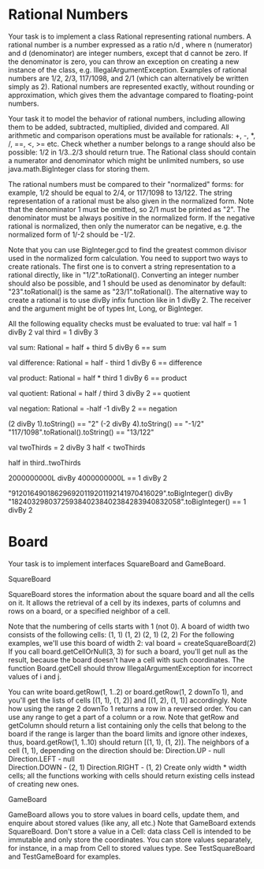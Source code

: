 # Rational Numbers

Your task is to implement a class Rational representing rational numbers. A rational number is a number expressed as a ratio n/d , where n (numerator) and d (denominator) are integer numbers, except that d cannot be zero. If the denominator is zero, you can throw an exception on creating a new instance of the class, e.g. IllegalArgumentException.
Examples of rational numbers are 1/2, 2/3, 117/1098, and 2/1 (which can alternatively be written simply as 2). Rational numbers are represented exactly, without rounding or approximation, which gives them the advantage compared to floating-point numbers.

Your task it to model the behavior of rational numbers, including allowing them to be added, subtracted, multiplied, divided and compared. All arithmetic and comparison operations must be available for rationals: +, -, *, /, ==, <, >= etc. Check whether a number belongs to a range should also be possible: 1/2 in 1/3..2/3 should return true.
The Rational class should contain a numerator and denominator which might be unlimited numbers, so use java.math.BigInteger class for storing them.

The rational numbers must be compared to their "normalized" forms: for example, 1/2 should be equal to 2/4, or 117/1098 to 13/122. The string representation of a rational must be also given in the normalized form. Note that the denominator 1 must be omitted, so 2/1 must be printed as "2". The denominator must be always positive in the normalized form. If the negative rational is normalized, then only the numerator can be negative, e.g. the normalized form of 1/-2 should be -1/2.

Note that you can use BigInteger.gcd to find the greatest common divisor used in the normalized form calculation.
You need to support two ways to create rationals. The first one is to convert a string representation to a rational directly, like in "1/2".toRational(). Converting an integer number should also be possible, and 1 should be used as denominator by default: "23".toRational() is the same as "23/1".toRational().
The alternative way to create a rational is to use divBy infix function like in 1 divBy 2. The receiver and the argument might be of types Int, Long, or BigInteger.


All the following equality checks must be evaluated to true:
val half = 1 divBy 2
val third = 1 divBy 3

val sum: Rational = half + third
5 divBy 6 == sum

val difference: Rational = half - third
1 divBy 6 == difference

val product: Rational = half * third
1 divBy 6 == product

val quotient: Rational = half / third
3 divBy 2 == quotient

val negation: Rational = -half
-1 divBy 2 == negation

(2 divBy 1).toString() == "2"
(-2 divBy 4).toString() == "-1/2"
"117/1098".toRational().toString() == "13/122"

val twoThirds = 2 divBy 3
half < twoThirds

half in third..twoThirds

2000000000L divBy 4000000000L == 1 divBy 2

"912016490186296920119201192141970416029".toBigInteger() divBy
    "1824032980372593840238402384283940832058".toBigInteger() == 1 divBy 2
# Board
Your task is to implement interfaces SquareBoard and GameBoard.

SquareBoard

SquareBoard stores the information about the square board and all the cells on it. It allows the retrieval of a cell by its indexes, parts of columns and rows on a board, or a specified neighbor of a cell.

Note that the numbering of cells starts with 1 (not 0).
A board of width two consists of the following cells:
(1, 1) (1, 2)
(2, 1) (2, 2)
For the following examples, we'll use this board of width 2:
val board = createSquareBoard(2)
If you call board.getCellOrNull(3, 3) for such a board, you'll get null as the result, because the board doesn't have a cell with such coordinates. The function Board.getCell should throw IllegalArgumentException for incorrect values of i and j.

You can write board.getRow(1, 1..2) or board.getRow(1, 2 downTo 1), and you'll get the lists of cells [(1, 1), (1, 2)] and [(1, 2), (1, 1)] accordingly.
Note how using the range 2 downTo 1 returns a row in a reversed order. You can use any range to get a part of a column or a row.
Note that getRow and getColumn should return a list containing only the cells that belong to the board if the range is larger than the board limits and ignore other indexes, thus, board.getRow(1, 1..10) should return [(1, 1), (1, 2)].
The neighbors of a cell (1, 1), depending on the direction should be:
Direction.UP - null     
Direction.LEFT - null     
Direction.DOWN - (2, 1) 
Direction.RIGHT - (1, 2)
Create only width * width cells; all the functions working with cells should return existing cells instead of creating new ones.

GameBoard

GameBoard allows you to store values in board cells, update them, and enquire about stored values (like any, all etc.) Note that GameBoard extends SquareBoard.
Don't store a value in a Cell: data class Cell is intended to be immutable and only store the coordinates. You can store values separately, for instance, in a map from Cell to stored values type.
See TestSquareBoard and TestGameBoard for examples.
